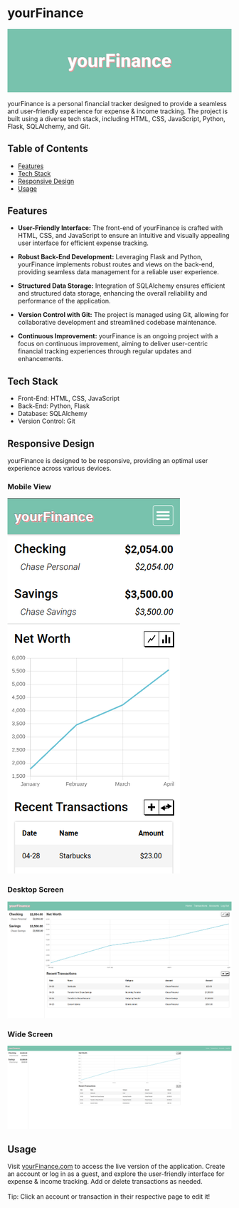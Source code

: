 # yourFinance

![yourFinance Logo](static/logo.png)

yourFinance is a personal financial tracker designed to provide a seamless and user-friendly experience for expense & income tracking. The project is built using a diverse tech stack, including HTML, CSS, JavaScript, Python, Flask, SQLAlchemy, and Git.

## Table of Contents
- [Features](#features)
- [Tech Stack](#tech-stack)
- [Responsive Design](#responsive-design)
- [Usage](#usage)

## Features

- **User-Friendly Interface:** The front-end of yourFinance is crafted with HTML, CSS, and JavaScript to ensure an intuitive and visually appealing user interface for efficient expense tracking.

- **Robust Back-End Development:** Leveraging Flask and Python, yourFinance implements robust routes and views on the back-end, providing seamless data management for a reliable user experience.

- **Structured Data Storage:** Integration of SQLAlchemy ensures efficient and structured data storage, enhancing the overall reliability and performance of the application.

- **Version Control with Git:** The project is managed using Git, allowing for collaborative development and streamlined codebase maintenance.

- **Continuous Improvement:** yourFinance is an ongoing project with a focus on continuous improvement, aiming to deliver user-centric financial tracking experiences through regular updates and enhancements.

## Tech Stack

- Front-End: HTML, CSS, JavaScript
- Back-End: Python, Flask
- Database: SQLAlchemy
- Version Control: Git

## Responsive Design

yourFinance is designed to be responsive, providing an optimal user experience across various devices.

### Mobile View

![Mobile View](static/mobile.png)

### Desktop Screen

![Desktop View](static/desktop.png)

### Wide Screen

![Wide View](static/widescreen.png)


## Usage

Visit [yourFinance.com](https://rafa1510.pythonanywhere.com) to access the live version of the application. Create an account or log in as a guest, and explore the user-friendly interface for expense & income tracking. Add or delete transactions as needed.
<br>
<br>
Tip: Click an account or transaction in their respective page to edit it!